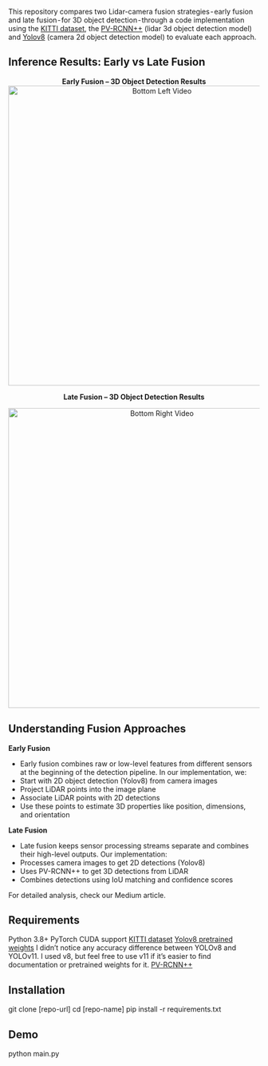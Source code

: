 This repository compares two Lidar-camera fusion strategies - early fusion and late fusion - for 3D object detection - through a code implementation using the [KITTI dataset](https://www.cvlibs.net/datasets/kitti/eval_object.php?obj_benchmark=3d), the [PV-RCNN++](https://arxiv.org/pdf/2102.00463) (lidar 3d object detection model) and [Yolov8](https://docs.ultralytics.com/models/yolov8/) (camera 2d object detection model) to evaluate each approach.

## Inference Results: Early vs Late Fusion

<div align="center">
  <strong style="display: inline-block; margin: 0 20px;">Early Fusion – 3D Object Detection Results</strong> 
</div>

<div align="center"> 
  <img src="./resources/early_fusion.gif" alt="Bottom Left Video" width="600"/> 
</div>

<p align="center">
  <strong style="display: inline-block; margin: 0 20px;">Late Fusion – 3D Object Detection Results</strong>
</p>

<div align="center"> 
  <img src="./resources/late_fusion.gif" alt="Bottom Right Video" width="600"/> 
</div>

## Understanding Fusion Approaches
**Early Fusion**
- Early fusion combines raw or low-level features from different sensors at the beginning of the detection pipeline. In our implementation, we:
- Start with 2D object detection (Yolov8) from camera images
- Project LiDAR points into the image plane
- Associate LiDAR points with 2D detections
- Use these points to estimate 3D properties like position, dimensions, and orientation

**Late Fusion**
- Late fusion keeps sensor processing streams separate and combines their high-level outputs. Our implementation:
- Processes camera images to get 2D detections (Yolov8)
- Uses PV-RCNN++ to get 3D detections from LiDAR
- Combines detections using IoU matching and confidence scores




For detailed analysis, check our Medium article.
## Requirements

Python 3.8+
PyTorch
CUDA support
[KITTI dataset](https://www.cvlibs.net/datasets/kitti/eval_object.php?obj_benchmark=3d)
[Yolov8 pretrained weights](https://github.com/ultralytics/ultralytics/blob/main/docs/en/models/yolov8.md) I didn’t notice any accuracy difference between YOLOv8 and YOLOv11. I used v8, but feel free to use v11 if it’s easier to find documentation or pretrained weights for it.
[PV-RCNN++](https://github.com/open-mmlab/OpenPCDet/tree/master?tab=readme-ov-file)

## Installation
git clone [repo-url]
cd [repo-name]
pip install -r requirements.txt

## Demo
python main.py

